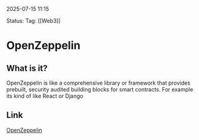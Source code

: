 2025-07-15 11:15

Status:
Tag: [[Web3]]

# OpenZeppelin

## What is it?
OpenZeppelin is like a comprehensive library or framework that provides prebuilt, security audited building blocks for smart contracts. For example its kind of like React or Django

## Link
[OpenZeppelin](https://docs.openzeppelin.com/)